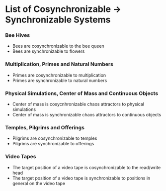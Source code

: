 # List of Cosynchronizable -> Synchronizable Systems

### Bee Hives

- Bees are cosynchronizable to the bee queen
- Bees are synchronizable to flowers

### Multiplication, Primes and Natural Numbers

- Primes are cosynchronizable to multiplication
- Primes are synchronizable to natural numbers

### Physical Simulations, Center of Mass and Continuous Objects

- Center of mass is cosycnhronizable chaos attractors to physical simulations
- Center of mass is synchronizable chaos attractors to continuous objects

### Temples, Pilgrims and Offerings

- Pilgrims are cosynchronizable to temples
- Pilgrims are synchronizable to offerings

### Video Tapes

- The target position of a video tape is cosynchronizable to the read/write head
- The target position of a video tape is synchronizable to positions in general on the video tape

